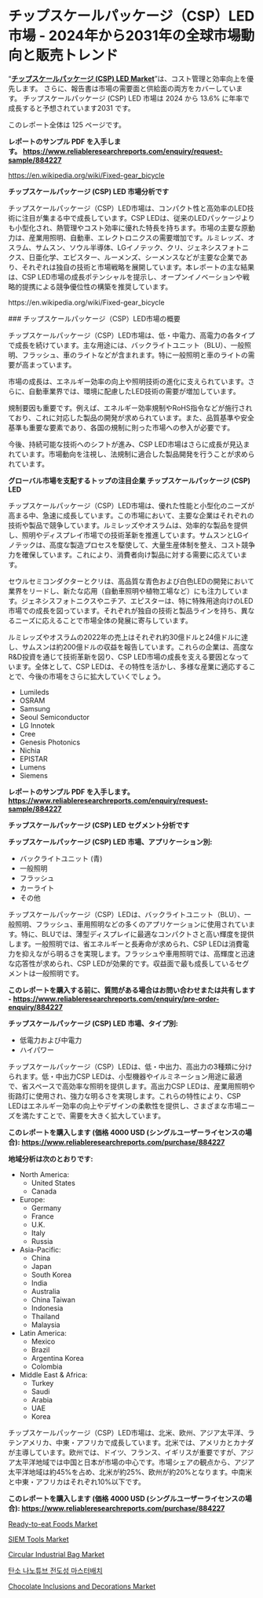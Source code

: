 <p><h1>チップスケールパッケージ（CSP）LED市場 - 2024年から2031年の全球市場動向と販売トレンド</h1></p><p>&ldquo;<strong><a href="https://www.reliableresearchreports.com/chip-scale-package-csp-led-r884227">チップスケールパッケージ (CSP) LED Market</a></strong>&rdquo;は、コスト管理と効率向上を優先します。 さらに、報告書は市場の需要面と供給面の両方をカバーしています。 チップスケールパッケージ (CSP) LED 市場は 2024 から 13.6% に年率で成長すると予想されています2031 です。</p>
<p>このレポート全体は 125 ページです。</p>
<p><strong>レポートのサンプル PDF を入手します。&nbsp;<a href="https://www.reliableresearchreports.com/enquiry/request-sample/884227">https://www.reliableresearchreports.com/enquiry/request-sample/884227</a></strong></p>
<p><a href="https://en.wikipedia.org/wiki/Fixed-gear_bicycle">https://en.wikipedia.org/wiki/Fixed-gear_bicycle</a></p>
<p><strong>チップスケールパッケージ (CSP) LED 市場分析です</strong></p>
<p><p>チップスケールパッケージ（CSP）LED市場は、コンパクト性と高効率のLED技術に注目が集まる中で成長しています。CSP LEDは、従来のLEDパッケージよりも小型化され、熱管理やコスト効率に優れた特長を持ちます。市場の主要な原動力は、産業用照明、自動車、エレクトロニクスの需要増加です。ルミレッズ、オスラム、サムスン、ソウル半導体、LGイノテック、クリ、ジェネシスフォトニクス、日亜化学、エピスター、ルーメンズ、シーメンスなどが主要な企業であり、それぞれは独自の技術と市場戦略を展開しています。本レポートの主な結果は、CSP LED市場の成長ポテンシャルを提示し、オープンイノベーションや戦略的提携による競争優位性の構築を推奨しています。</p></p>
<p>https://en.wikipedia.org/wiki/Fixed-gear_bicycle</p>
<p><p>### チップスケールパッケージ（CSP）LED市場の概要</p><p>チップスケールパッケージ（CSP）LED市場は、低・中電力、高電力の各タイプで成長を続けています。主な用途には、バックライトユニット（BLU）、一般照明、フラッシュ、車のライトなどが含まれます。特に一般照明と車のライトの需要が高まっています。</p><p>市場の成長は、エネルギー効率の向上や照明技術の進化に支えられています。さらに、自動車業界では、環境に配慮したLED技術の需要が増加しています。</p><p>規制要因も重要です。例えば、エネルギー効率規制やRoHS指令などが施行されており、これに対応した製品の開発が求められています。また、品質基準や安全基準も重要な要素であり、各国の規制に則った市場への参入が必要です。</p><p>今後、持続可能な技術へのシフトが進み、CSP LED市場はさらに成長が見込まれています。市場動向を注視し、法規制に適合した製品開発を行うことが求められています。</p></p>
<p><strong>グローバル市場を支配するトップの注目企業 チップスケールパッケージ (CSP) LED</strong></p>
<p><p>チップスケールパッケージ（CSP）LED市場は、優れた性能と小型化のニーズが高まる中、急速に成長しています。この市場において、主要な企業はそれぞれの技術や製品で競争しています。ルミレッズやオスラムは、効率的な製品を提供し、照明やディスプレイ市場での技術革新を推進しています。サムスンとLGイノテックは、高度な製造プロセスを駆使して、大量生産体制を整え、コスト競争力を確保しています。これにより、消費者向け製品に対する需要に応えています。</p><p>セウルセミコンダクターとクリは、高品質な青色および白色LEDの開発において業界をリードし、新たな応用（自動車照明や植物工場など）にも注力しています。ジェネシスフォトニクスやニチア、エピスターは、特に特殊用途向けのLED市場での成長を図っています。それぞれが独自の技術と製品ラインを持ち、異なるニーズに応えることで市場全体の発展に寄与しています。</p><p>ルミレッズやオスラムの2022年の売上はそれぞれ約30億ドルと24億ドルに達し、サムスンは約200億ドルの収益を報告しています。これらの企業は、高度なR&D投資を通じて技術革新を図り、CSP LED市場の成長を支える要因となっています。全体として、CSP LEDは、その特性を活かし、多様な産業に適応することで、今後の市場をさらに拡大していくでしょう。</p></p>
<p><ul><li>Lumileds</li><li>OSRAM</li><li>Samsung</li><li>Seoul Semiconductor</li><li>LG Innotek</li><li>Cree</li><li>Genesis Photonics</li><li>Nichia</li><li>EPISTAR</li><li>Lumens</li><li>Siemens</li></ul></p>
<p><strong>レポートのサンプル PDF を入手します。 <a href="https://www.reliableresearchreports.com/enquiry/request-sample/884227">https://www.reliableresearchreports.com/enquiry/request-sample/884227</a></strong></p>
<p><strong>チップスケールパッケージ (CSP) LED セグメント分析です</strong></p>
<p><strong>チップスケールパッケージ (CSP) LED 市場、アプリケーション別:</strong></p>
<p><ul><li>バックライトユニット (青)</li><li>一般照明</li><li>フラッシュ</li><li>カーライト</li><li>その他</li></ul></p>
<p><p>チップスケールパッケージ（CSP）LEDは、バックライトユニット（BLU）、一般照明、フラッシュ、車用照明などの多くのアプリケーションに使用されています。特に、BLUでは、薄型ディスプレイに最適なコンパクトさと高い輝度を提供します。一般照明では、省エネルギーと長寿命が求められ、CSP LEDは消費電力を抑えながら明るさを実現します。フラッシュや車用照明では、高輝度と迅速な応答性が求められ、CSP LEDが効果的です。収益面で最も成長しているセグメントは一般照明です。</p></p>
<p><strong>このレポートを購入する前に、質問がある場合はお問い合わせまたは共有します - <a href="https://www.reliableresearchreports.com/enquiry/pre-order-enquiry/884227">https://www.reliableresearchreports.com/enquiry/pre-order-enquiry/884227</a></strong></p>
<p><strong>チップスケールパッケージ (CSP) LED 市場、タイプ別:</strong></p>
<p><ul><li>低電力および中電力</li><li>ハイパワー</li></ul></p>
<p><p>チップスケールパッケージ（CSP）LEDは、低・中出力、高出力の3種類に分けられます。低・中出力CSP LEDは、小型機器やイルミネーション用途に最適で、省スペースで高効率な照明を提供します。高出力CSP LEDは、産業用照明や街路灯に使用され、強力な明るさを実現します。これらの特性により、CSP LEDはエネルギー効率の向上やデザインの柔軟性を提供し、さまざまな市場ニーズを満たすことで、需要を大きく拡大しています。</p></p>
<p><strong>このレポートを購入します (価格 4000 USD (シングルユーザーライセンスの場合): <a href="https://www.reliableresearchreports.com/purchase/884227">https://www.reliableresearchreports.com/purchase/884227</a></strong></p>
<p><strong>地域分析は次のとおりです:</strong></p>
<p><ul>
    <li>
        North America:
        <ul>
            <li>United States</li>
            <li>Canada</li>
        </ul>
    </li>
    <li>
        Europe:
        <ul>
            <li>Germany</li>
            <li>France</li>
            <li>U.K.</li>
            <li>Italy</li>
            <li>Russia</li>
        </ul>
    </li>
    <li>
        Asia-Pacific:
        <ul>
            <li>China</li>
            <li>Japan</li>
            <li>South Korea</li>
            <li>India</li>
            <li>Australia</li>
            <li>China Taiwan</li>
            <li>Indonesia</li>
            <li>Thailand</li>
            <li>Malaysia</li>
        </ul>
    </li>
    <li>
        Latin America:
        <ul>
            <li>Mexico</li>
            <li>Brazil</li>
            <li>Argentina Korea</li>
            <li>Colombia</li>
        </ul>
    </li>
    <li>
        Middle East & Africa:
        <ul>
            <li>Turkey</li>
            <li>Saudi</li>
            <li>Arabia</li>
            <li>UAE</li>
            <li>Korea</li>
        </ul>
    </li>
    </ul></p>
<p><p>チップスケールパッケージ（CSP）LED市場は、北米、欧州、アジア太平洋、ラテンアメリカ、中東・アフリカで成長しています。北米では、アメリカとカナダが主導しています。欧州では、ドイツ、フランス、イギリスが重要ですが、アジア太平洋地域では中国と日本が市場の中心です。市場シェアの観点から、アジア太平洋地域は約45%を占め、北米が約25%、欧州が約20%となります。中南米と中東・アフリカはそれぞれ10%以下です。</p></p>
<p><strong>このレポートを購入します (価格 4000 USD (シングルユーザーライセンスの場合): <a href="https://www.reliableresearchreports.com/purchase/884227">https://www.reliableresearchreports.com/purchase/884227</a></strong></p>
<p><p><a href="https://issuu.com/reportprime-2/docs/ready-to-eat-foods-market-size-2030_34b192f7fa8d58">Ready-to-eat Foods Market</a></p><p><a href="https://www.linkedin.com/pulse/global-siem-tools-market-analysis-key-trends-future-projections-k9v8f?trackingId=oaZYU4W7S3qzEgS7%2BOzIpQ%3D%3D">SIEM Tools Market</a></p><p><a href="https://github.com/luckyshygirl/Market-Research-Report-List-6/blob/main/circular-industrial-bag-market.md">Circular Industrial Bag Market</a></p><p><a href="https://github.com/laholand/Market-Research-Report-List-6/blob/main/4654780108311.md">탄소 나노튜브 전도성 마스터배치</a></p><p><a href="https://github.com/vimar16th/Market-Research-Report-List-6/blob/main/chocolate-inclusions-and-decorations-market.md">Chocolate Inclusions and Decorations Market</a></p></p>
